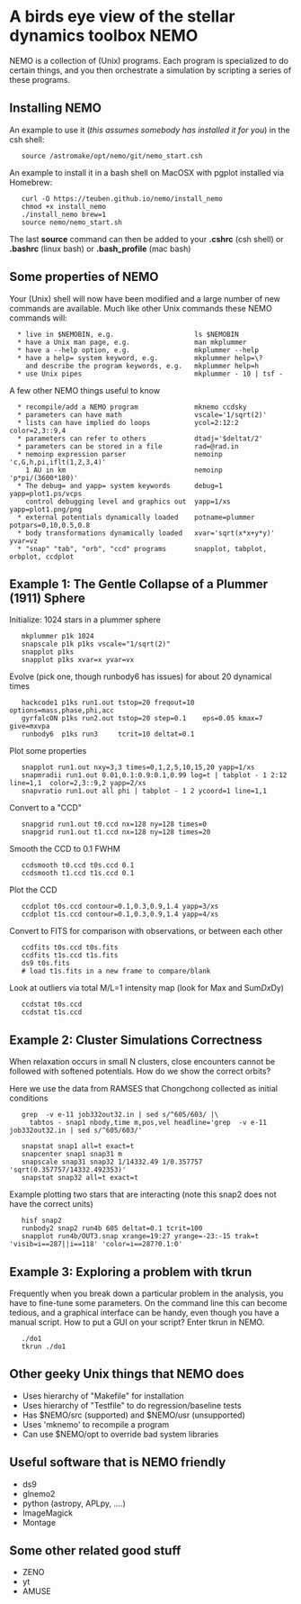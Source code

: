 # A birds eye view of the stellar dynamics toolbox NEMO

NEMO is a collection of (Unix) programs. Each program is specialized
to do certain things, and you then orchestrate a simulation by scripting a
series of these programs.

## Installing NEMO

An example to use it (*this assumes somebody has installed it for you*) in
the csh shell:

       source /astromake/opt/nemo/git/nemo_start.csh

An example to install it in a bash shell on MacOSX with pgplot
installed via Homebrew:

       curl -O https://teuben.github.io/nemo/install_nemo
       chmod +x install_nemo
       ./install_nemo brew=1
       source nemo/nemo_start.sh

The last **source** command can then be added to your **.cshrc** (csh shell) or
**.bashrc** (linux bash) or **.bash_profile** (mac bash)

## Some properties of NEMO

Your (Unix) shell will now have been modified and a large number
of new commands are available. Much like other Unix commands
these NEMO commands will:
    

      * live in $NEMOBIN, e.g.                    ls $NEMOBIN
      * have a Unix man page, e.g.                man mkplummer
      * have a --help option, e.g.                mkplummer --help
      * have a help= system keyword, e.g.         mkplummer help=\?
        and describe the program keywords, e.g.   mkplummer help=h
      * use Unix pipes                            mkplummer - 10 | tsf -

A few other NEMO things useful to know

      * recompile/add a NEMO program              mknemo ccdsky
      * parameters can have math                  vscale='1/sqrt(2)'
      * lists can have implied do loops           ycol=2:12:2  color=2,3::9,4
      * parameters can refer to others            dtadj='$deltat/2'
      * parameters can be stored in a file        rad=@rad.in
      * nemoinp expression parser                 nemoinp 'c,G,h,pi,iflt(1,2,3,4)'
        1 AU in km                                nemoinp 'p*pi/(3600*180)'
      * The debug= and yapp= system keywords      debug=1   yapp=plot1.ps/vcps
        control debugging level and graphics out  yapp=1/xs yapp=plot1.png/png
      * external potentials dynamically loaded    potname=plummer potpars=0,10,0.5,0.8
      * body transformations dynamically loaded   xvar='sqrt(x*x+y*y)' yvar=vz
      * "snap" "tab", "orb", "ccd" programs       snapplot, tabplot, orbplot, ccdplot
	
## Example 1: The Gentle Collapse of a Plummer (1911) Sphere


Initialize: 1024 stars in a plummer sphere

       mkplummer p1k 1024
       snapscale p1k p1ks vscale="1/sqrt(2)"
       snapplot p1ks
       snapplot p1ks xvar=x yvar=vx

Evolve (pick one, though runbody6 has issues) for about 20 dynamical times

       hackcode1 p1ks run1.out tstop=20 freqout=10 options=mass,phase,phi,acc
       gyrfalcON p1ks run2.out tstop=20 step=0.1    eps=0.05 kmax=7 give=mxvpa
       runbody6  p1ks run3     tcrit=10 deltat=0.1

Plot some properties

       snapplot run1.out nxy=3,3 times=0,1,2,5,10,15,20 yapp=1/xs
       snapmradii run1.out 0.01,0.1:0.9:0.1,0.99 log=t | tabplot - 1 2:12 line=1,1  color=2,3::9,2 yapp=2/xs
       snapvratio run1.out all phi | tabplot - 1 2 ycoord=1 line=1,1

Convert to a "CCD"

       snapgrid run1.out t0.ccd nx=128 ny=128 times=0
       snapgrid run1.out t1.ccd nx=128 ny=128 times=20

Smooth the CCD to 0.1 FWHM 

       ccdsmooth t0.ccd t0s.ccd 0.1
       ccdsmooth t1.ccd t1s.ccd 0.1

Plot the CCD

       ccdplot t0s.ccd contour=0.1,0.3,0.9,1.4 yapp=3/xs
       ccdplot t1s.ccd contour=0.1,0.3,0.9,1.4 yapp=4/xs

Convert to FITS for comparison with observations, or between each other

       ccdfits t0s.ccd t0s.fits
       ccdfits t1s.ccd t1s.fits
       ds9 t0s.fits
       # load t1s.fits in a new frame to compare/blank

Look at outliers via total M/L=1 intensity map (look for Max and Sum*Dx*Dy)

       ccdstat t0s.ccd
       ccdstat t1s.ccd

## Example 2: Cluster Simulations Correctness

When relaxation occurs in small N clusters,
close encounters cannot be followed with softened potentials.
How do we show the correct orbits?

Here we use the data from RAMSES that Chongchong collected as initial conditions
         
       grep  -v e-11 job332out32.in | sed s/^605/603/ |\
	     tabtos - snap1 nbody,time m,pos,vel headline='grep  -v e-11 job332out32.in | sed s/^605/603/'

       snapstat snap1 all=t exact=t
       snapcenter snap1 snap31 m
       snapscale snap31 snap32 1/14332.49 1/0.357757 'sqrt(0.357757/14332.492353)'
       snapstat snap32 all=t exact=t

Example plotting two stars that are interacting  (note this snap2 does not have the correct units)

       hisf snap2
       runbody2 snap2 run4b 605 deltat=0.1 tcrit=100 
       snapplot run4b/OUT3.snap xrange=19:27 yrange=-23:-15 trak=t 'visib=i==287||i==118' 'color=i==287?0.1:0'
       

## Example 3: Exploring a problem with tkrun

Frequently when you break down a particular problem in the analysis,
you have to fine-tune some parameters. On the command line this
can become tedious, and a graphical interface can be handy, even
though you have a manual script. How to put a GUI on your script?
Enter tkrun in NEMO.

       ./do1
       tkrun ./do1

## Other geeky Unix things that NEMO does

   * Uses hierarchy of "Makefile" for installation
   * Uses hierarchy of "Testfile" to do regression/baseline tests
   * Has $NEMO/src (supported) and $NEMO/usr (unsupported)
   * Uses 'mknemo' to recompile a program
   * Can use $NEMO/opt to override bad system libraries

## Useful software that is NEMO friendly

   * ds9
   * glnemo2
   * python  (astropy, APLpy, ....)
   * ImageMagick
   * Montage

## Some other related good stuff

   * ZENO
   * yt
   * AMUSE
   
